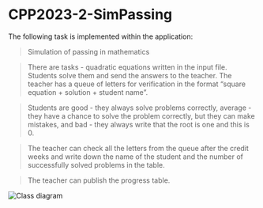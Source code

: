 # CPP2023-2-SimPassing

The following task is implemented within the application:

> Simulation of passing in mathematics 

> There are tasks - quadratic equations written in the input file. Students solve them and send the answers to the teacher. The teacher has a queue of letters for verification in the format “square equation + solution + student name”. 

> Students are good - they always solve problems correctly, average - they have a chance to solve the problem correctly, but they can make mistakes, and bad - they always write that the root is one and this is 0. 

> The teacher can check all the letters from the queue after the credit weeks and write down the name of the student and the number of successfully solved problems in the table. 

>The teacher can publish the progress table.

![Сlass diagram](https://github.com/Darknessich/CPP2023-2-SimPassing/blob/main/СlassDiagram.png)
